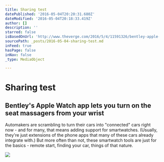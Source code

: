 ```yaml
---
title: Sharing test
datePublished: '2016-05-04T20:20:31.680Z'
dateModified: '2016-05-04T20:18:33.419Z'
author: []
description: ''
starred: false
isBasedOnUrl: 'http://www.theverge.com/2016/5/4/11591326/bentley-apple-watch-app-bentayga-suv-car-integration'
sourcePath: _posts/2016-05-04-sharing-test.md
inFeed: true
hasPage: false
inNav: false
_type: MediaObject

---
```

# Sharing test

<article style=""><h1>Bentley's Apple Watch app lets you turn on the seat massagers from your wrist</h1><p>Automakers are scrambling to turn their cars into "connected" cars right now - and for many, that means adding support for smartwatches. (Usually, they're just extensions of the phone apps that many of these cars already integrate with.) But more often than not, these smartwatch tools are just for the basics - remote start, finding your car, things of that nature.</p><img src="https://cdn3.vox-cdn.com/thumbor/HYazVhz_YeoqDfyIfDTko5t6TA8=/0x214:6600x3927/1600x900/cdn0.vox-cdn.com/uploads/chorus_image/image/49492609/Bentley_s_new_Bentayga_Apple_Watch_App.0.0.jpg" /></article>